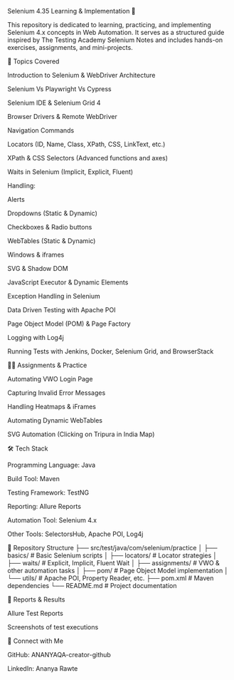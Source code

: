 Selenium 4.35 Learning & Implementation 🚀

This repository is dedicated to learning, practicing, and implementing Selenium 4.x concepts in Web Automation. It
serves as a structured guide inspired by The Testing Academy Selenium Notes and includes hands-on exercises,
assignments, and mini-projects.

📘 Topics Covered

Introduction to Selenium & WebDriver Architecture

Selenium Vs Playwright Vs Cypress

Selenium IDE & Selenium Grid 4

Browser Drivers & Remote WebDriver

Navigation Commands

Locators (ID, Name, Class, XPath, CSS, LinkText, etc.)

XPath & CSS Selectors (Advanced functions and axes)

Waits in Selenium (Implicit, Explicit, Fluent)

Handling:

Alerts

Dropdowns (Static & Dynamic)

Checkboxes & Radio buttons

WebTables (Static & Dynamic)

Windows & iframes

SVG & Shadow DOM

JavaScript Executor & Dynamic Elements

Exception Handling in Selenium

Data Driven Testing with Apache POI

Page Object Model (POM) & Page Factory

Logging with Log4j

Running Tests with Jenkins, Docker, Selenium Grid, and BrowserStack

🧑‍💻 Assignments & Practice

Automating VWO Login Page

Capturing Invalid Error Messages

Handling Heatmaps & iFrames

Automating Dynamic WebTables

SVG Automation (Clicking on Tripura in India Map)

🛠 Tech Stack

Programming Language: Java

Build Tool: Maven

Testing Framework: TestNG

Reporting: Allure Reports

Automation Tool: Selenium 4.x

Other Tools: SelectorsHub, Apache POI, Log4j

📂 Repository Structure
├── src/test/java/com/selenium/practice
│ ├── basics/ # Basic Selenium scripts
│ ├── locators/ # Locator strategies
│ ├── waits/ # Explicit, Implicit, Fluent Wait
│ ├── assignments/ # VWO & other automation tasks
│ ├── pom/ # Page Object Model implementation
│ └── utils/ # Apache POI, Property Reader, etc.
├── pom.xml # Maven dependencies
└── README.md # Project documentation

📸 Reports & Results

Allure Test Reports

Screenshots of test executions

🔗 Connect with Me

GitHub: ANANYAQA-creator-github

LinkedIn: Ananya Rawte